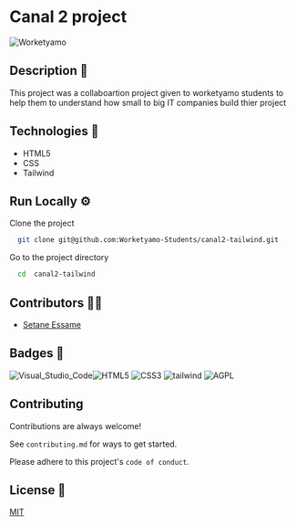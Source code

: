 # Canal 2 project

![Worketyamo](https://avatars.githubusercontent.com/u/149092236?s=200&v=4)

## Description 📝

This project was a collaboartion project given to worketyamo students to help them to understand how small to big IT companies build thier project

## Technologies :rocket:

- HTML5
- CSS
- Tailwind

## Run Locally :gear:

Clone the project

```bash
  git clone git@github.com:Worketyamo-Students/canal2-tailwind.git
```

Go to the project directory

```bash
  cd  canal2-tailwind
```

## Contributors :man_mechanic:

- [Setane Essame](https://github.com/SETANE-ESSAME-EMMANUEL)

## Badges 🏅

![Visual_Studio_Code](https://img.shields.io/badge/Visual_Studio_Code-0078D4?style=for-the-badge&logo=visual%20studio%20code&logoColor=white)![HTML5](https://img.shields.io/badge/HTML5-E34F26?style=for-the-badge&logo=html5&logoColor=white) ![CSS3](https://img.shields.io/badge/CSS3-1572B6?style=for-the-badge&logo=css3&logoColor=white) ![tailwind](https://img.shields.io/badge/Tailwind_CSS-38B2AC?style=for-the-badge&logo=tailwind-css&logoColor=white) ![AGPL](https://img.shields.io/badge/AGPL--3.0-red?style=for-the-badge)

## Contributing

Contributions are always welcome!

See `contributing.md` for ways to get started.

Please adhere to this project's `code of conduct`.

## License :book:

[MIT](https://choosealicense.com/licenses/mit/)

